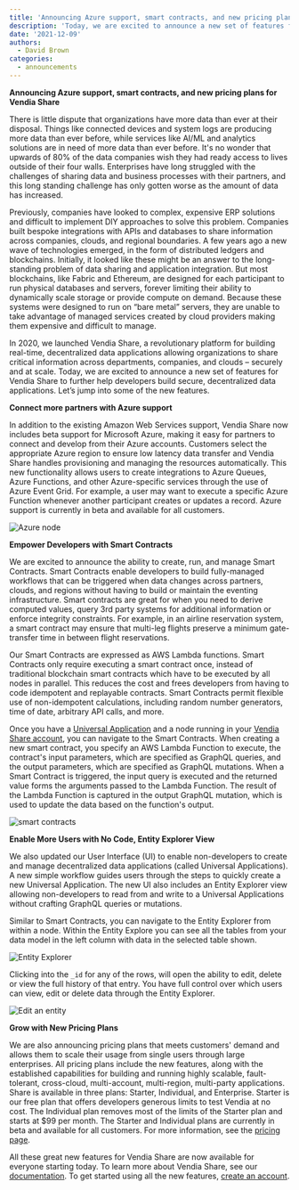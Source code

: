 ```yaml
---
title: 'Announcing Azure support, smart contracts, and new pricing plans for Vendia Share'
description: 'Today, we are excited to announce a new set of features for Vendia Share to further help developers build secure, decentralized data applications. Let’s jump into some of the new features.'
date: '2021-12-09'
authors:
  - David Brown
categories:
  - announcements
---
```


**Announcing Azure support, smart contracts, and new pricing plans for Vendia Share**

There is little dispute that organizations have more data than ever at their disposal. Things like connected devices and system logs are producing more data than ever before, while services like AI/ML and analytics solutions are in need of more data than ever before.  It's no wonder that upwards of 80% of the data companies wish they had ready access to lives outside of their four walls.  Enterprises have long struggled with the challenges of sharing data and business processes with their partners, and this long standing challenge has only gotten worse as the amount of data has increased. 

Previously, companies have looked to complex, expensive ERP solutions and difficult to implement DIY approaches to solve this problem. Companies built bespoke integrations with APIs and databases to share information across companies, clouds, and regional boundaries. A few years ago a new wave of technologies emerged, in the form of distributed ledgers and blockchains. Initially, it looked like these might be an answer to the long-standing problem of data sharing and application integration. But most blockchains, like Fabric and Ethereum, are designed for each participant to run physical databases and servers, forever limiting their ability to dynamically scale storage or provide compute on demand. Because these systems were designed to run on “bare metal” servers, they are unable to take advantage of managed services created by cloud providers making them expensive and difficult to manage. 

In 2020, we launched Vendia Share, a revolutionary platform for building real-time, decentralized data applications allowing organizations to share critical information across departments, companies, and clouds – securely and at scale. Today, we are excited to announce a new set of features for Vendia Share to further help developers build secure, decentralized data applications. Let’s jump into some of the new features.

**Connect more partners with Azure support**

In addition to the existing Amazon Web Services support, Vendia Share now includes beta support for Microsoft Azure, making it easy for partners to connect and develop from their Azure accounts. Customers select the appropriate Azure region to ensure low latency data transfer and Vendia Share handles provisioning and managing the resources automatically. This new functionality allows users to create integrations to Azure Queues, Azure Functions, and other Azure-specific services through the use of Azure Event Grid. For example, a user may want to execute a specific Azure Function whenever another participant creates or updates a record. Azure support is currently in beta and available for all customers. 

![Azure node](https://user-images.githubusercontent.com/532272/145319340-baa2ac5f-41c8-4d69-93fd-765ec7b69cb6.png)

**Empower Developers with Smart Contracts**

We are excited to announce the ability to create, run, and manage Smart Contracts. Smart Contracts enable developers to build fully-managed workflows that can be triggered when data changes across partners, clouds, and regions without having to build or maintain the eventing infrastructure. Smart contracts are great for when you need to derive computed values, query 3rd party systems for additional information or enforce integrity constraints. For example, in an airline reservation system, a smart contract may ensure that multi-leg flights preserve a minimum gate-transfer time in between flight reservations. 

Our Smart Contracts are expressed as AWS Lambda functions. Smart Contracts only require executing a smart contract once, instead of traditional blockchain smart contracts which have to be executed by all nodes in parallel. This reduces the cost and frees developers from having to code idempotent and replayable contracts. Smart Contracts permit flexible use of non-idempotent calculations, including random number generators, time of date, arbitrary API calls, and more.

Once you have a [Universal Application](https://www.vendia.net/product) and a node running in your [Vendia Share account](https://share.vendia.net), you can navigate to the Smart Contracts. When creating a new smart contract, you specify an AWS Lambda Function to execute, the contract's input parameters, which are specified as GraphQL queries, and the output parameters, which are specified as GraphQL mutations. When a Smart Contract is triggered, the input query is executed and the returned value forms the arguments passed to the Lambda Function. The result of the Lambda Function is captured in the output GraphQL mutation, which is used to update the data based on the function's output.

![](https://d24nhiikxn5jns.cloudfront.net/optimized/user-images.githubusercontent.com..92179243145060082-56557805-7708-4a26-8818-8dcfb95ceb78.png "smart contracts")
 
**Enable More Users with No Code, Entity Explorer View**

We also updated our User Interface (UI) to enable non-developers to create and manage decentralized data applications (called Universal Applications). A new simple workflow guides users through the steps to quickly create a new Universal Application. The new UI also includes an Entity Explorer view allowing non-developers to read from and write to a Universal Applications without crafting GraphQL queries or mutations. 

Similar to Smart Contracts, you can navigate to the Entity Explorer from within a node. Within the Entity Explore you can see all the tables from your data model in the left column with data in the selected table shown. 

![Entity Explorer](https://d24nhiikxn5jns.cloudfront.net/optimized/user-images.githubusercontent.com..92179243145060323-52c8b712-acc6-4fea-8a03-eff794849c63.png)

Clicking into the `_id` for any of the rows, will open the ability to edit, delete or view the full history of that entry. You have full control over which users can view, edit or delete data through the Entity Explorer. 

![Edit an entity](https://d24nhiikxn5jns.cloudfront.net/optimized/user-images.githubusercontent.com..92179243145060474-7b676775-746e-4493-95be-adb37ce1f059.png)

**Grow with New Pricing Plans**

We are also announcing pricing plans that meets customers' demand and allows them to scale their usage from single users through large enterprises. All pricing plans include the new features, along with the established capabilities for building and running highly scalable, fault-tolerant, cross-cloud, multi-account, multi-region, multi-party applications. Share is available in three plans: Starter, Individual, and Enterprise. Starter is our free plan that offers developers generous limits to test Vendia at no cost. The Individual plan removes most of the limits of the Starter plan and starts at $99 per month. The Starter and Individual plans are currently in beta and available for all customers. For more information, see the [pricing page](https://www.vendia.net/pricing). 

All these great new features for Vendia Share are now available for everyone starting today. To learn more about Vendia Share, see our [documentation](https://www.vendia.net/docs/share). To get started using all the new features, [create an account](https://share.vendia.net/). 
